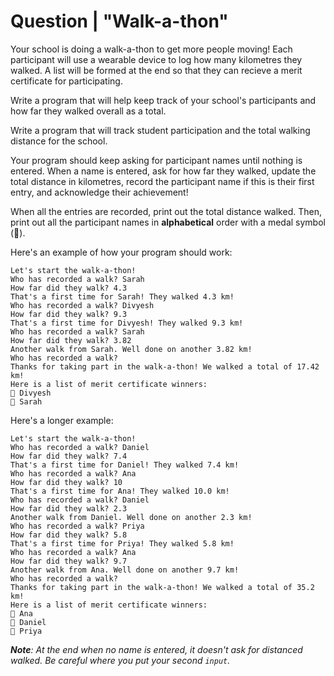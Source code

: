 # Question | "Walk-a-thon"

Your school is doing a walk-a-thon to get more people moving! Each participant will use a wearable device to log how many kilometres they walked. A list will be formed at the end so that they can recieve a merit certificate for participating.

Write a program that will help keep track of your school's participants and how far they walked overall as a total.

Write a program that will track student participation and the total walking distance for the school.

Your program should keep asking for participant names until nothing is entered. When a name is entered, ask for how far they walked, update the total distance in kilometres, record the participant name if this is their first entry, and acknowledge their achievement!

When all the entries are recorded, print out the total distance walked. Then, print out all the participant names in **alphabetical** order with a medal symbol (🏅).

Here's an example of how your program should work:

```
Let's start the walk-a-thon!
Who has recorded a walk? Sarah
How far did they walk? 4.3
That's a first time for Sarah! They walked 4.3 km!
Who has recorded a walk? Divyesh
How far did they walk? 9.3
That's a first time for Divyesh! They walked 9.3 km!
Who has recorded a walk? Sarah
How far did they walk? 3.82
Another walk from Sarah. Well done on another 3.82 km!
Who has recorded a walk? 
Thanks for taking part in the walk-a-thon! We walked a total of 17.42 km!
Here is a list of merit certificate winners:
🏅 Divyesh
🏅 Sarah
```

Here's a longer example:

```
Let's start the walk-a-thon!
Who has recorded a walk? Daniel
How far did they walk? 7.4
That's a first time for Daniel! They walked 7.4 km!
Who has recorded a walk? Ana
How far did they walk? 10
That's a first time for Ana! They walked 10.0 km!
Who has recorded a walk? Daniel
How far did they walk? 2.3
Another walk from Daniel. Well done on another 2.3 km!
Who has recorded a walk? Priya
How far did they walk? 5.8
That's a first time for Priya! They walked 5.8 km!
Who has recorded a walk? Ana
How far did they walk? 9.7
Another walk from Ana. Well done on another 9.7 km!
Who has recorded a walk? 
Thanks for taking part in the walk-a-thon! We walked a total of 35.2 km!
Here is a list of merit certificate winners:
🏅 Ana
🏅 Daniel
🏅 Priya
```

***Note**: At the end when no name is entered, it doesn't ask for distanced walked. Be careful where you put your second ``input``.*

